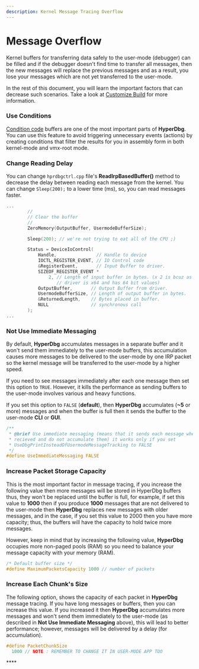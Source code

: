 ```yaml
---
description: Kernel Message Tracing Overflow
---
```


# Message Overflow

Kernel buffers for transferring data safely to the user-mode \(debugger\) can be filled and if the debugger doesn't find time to transfer all messages, then the new messages will replace the previous messages and as a result, you lose your messages which are not yet transferred to the user-mode. 

In the rest of this document, you will learn the important factors that can decrease such scenarios. Take a look at [Customize Build](https://docs.hyperdbg.com/tips-and-tricks/misc/customize-build) for more information.

### Use Conditions

[Condition code](https://docs.hyperdbg.com/using-hyperdbg/prerequisites/how-to-create-a-condition) buffers are one of the most important parts of **HyperDbg**. You can use this feature to avoid triggering unnecessary events \(actions\) by creating conditions that filter the results for you in assembly form in both kernel-mode and vmx-root mode.

### Change Reading Delay 

You can change `hprdbgctrl.cpp` file's **ReadIrpBasedBuffer\(\)** method to decrease the delay between reading each message from the kernel. You can change `Sleep(200);` to a lower time \(ms\), so, you can read messages faster.

```c
...
        //
        // Clear the buffer
        //
        ZeroMemory(OutputBuffer, UsermodeBufferSize);

        Sleep(200); // we're not trying to eat all of the CPU ;)

        Status = DeviceIoControl(
            Handle,               // Handle to device
            IOCTL_REGISTER_EVENT, // IO Control code
            &RegisterEvent,       // Input Buffer to driver.
            SIZEOF_REGISTER_EVENT *
                2, // Length of input buffer in bytes. (x 2 is bcuz as the
                   // driver is x64 and has 64 bit values)
            OutputBuffer,       // Output Buffer from driver.
            UsermodeBufferSize, // Length of output buffer in bytes.
            &ReturnedLength,    // Bytes placed in buffer.
            NULL                // synchronous call
        );
...
```

### Not Use Immediate Messaging

By default, **HyperDbg** accumulates messages in a separate buffer and it won't send them immediately to the user-mode buffers, this accumulation causes more messages to be delivered to the user-mode by one IRP packet so the kernel message will be transferred to the user-mode by a higher speed.

If you need to see messages immediately after each one message then set this option to `TRUE`. However, it kills the performance as sending buffers to the user-mode involves various and heavy functions.

If you set this option to `FALSE` \(**default**\), then **HyperDbg** accumulates \(**~5** or more\) messages and when the buffer is full then it sends the buffer to the user-mode **CLI** or **GUI**.

```c
/**
 * @brief Use immediate messaging (means that it sends each message when they
 * recieved and do not accumulate them) it works only if you set
 * UseDbgPrintInsteadOfUsermodeMessageTracking to FALSE
 */
#define UseImmediateMessaging FALSE
```

### Increase Packet Storage Capacity

This is the most important factor in message tracing, if you increase the following value then more messages will be stored in HyperDbg buffers thus, they won't be replaced until the buffer is full, for example, if set this value to **1000** then if you produce **1000** messages that are not delivered to the user-mode then **HyperDbg** replaces new messages with older messages, and in the case, if you set this value to 2000 then you have more capacity; thus, the buffers will have the capacity to hold twice more messages. 

However, keep in mind that by increasing the following value, **HyperDbg** occupies more non-paged pools \(RAM\) so you need to balance your message capacity with your memory \(RAM\). 

```c
/* Default buffer size */
#define MaximumPacketsCapacity 1000 // number of packets
```

### Increase Each Chunk's Size

The following option, shows the capacity of each packet in **HyperDbg** message tracing. If you have long messages or buffers, then you can increase this value. If you increased it then **HyperDbg** accumulates more messages and won't send them immediately to the user-mode \(as described in **Not Use Immediate Messaging** above\), this will lead to better performance; however, messages will be delivered by a delay \(for accumulation\). 

```c
#define PacketChunkSize                                                        \
  1000 // NOTE : REMEMBER TO CHANGE IT IN USER-MODE APP TOO
```

\*\*\*\*

